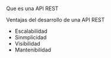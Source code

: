 Que es una API REST

Ventajas del desarrollo de una API REST

- Escalabilidad
- Sinmplicidad
- Visibilidad
- Mantenibilidad
